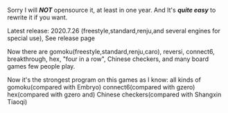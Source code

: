 Sorry I will ***NOT*** opensource it, at least in one year. And It's ***quite easy*** to rewrite it if you want.

Latest release: 2020.7.26 (freestyle,standard,renju,and several engines for special use), See release page

Now there are gomoku(freestyle,standard,renju,caro), reversi, connect6, breakthrough, hex, "four in a row", Chinese checkers, and many board games few people play.

Now it's the strongest program on this games as I know: 
all kinds of gomoku(compared with Embryo)
connect6(compared with gzero)
hex(compared with gzero and)
Chinese checkers(compared with Shangxin Tiaoqi)


